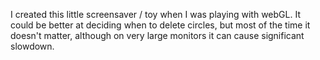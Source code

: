 I created this little screensaver / toy when I was playing with webGL. It could be better at deciding when to delete circles, but most of the time it doesn't matter, although on very large monitors it can cause significant slowdown.
